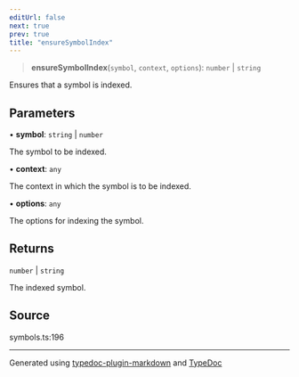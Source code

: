 ```yaml
---
editUrl: false
next: true
prev: true
title: "ensureSymbolIndex"
---
```


> **ensureSymbolIndex**(`symbol`, `context`, `options`): `number` \| `string`

Ensures that a symbol is indexed.

## Parameters

• **symbol**: `string` \| `number`

The symbol to be indexed.

• **context**: `any`

The context in which the symbol is to be indexed.

• **options**: `any`

The options for indexing the symbol.

## Returns

`number` \| `string`

The indexed symbol.

## Source

symbols.ts:196

***

Generated using [typedoc-plugin-markdown](https://www.npmjs.com/package/typedoc-plugin-markdown) and [TypeDoc](https://typedoc.org/)
